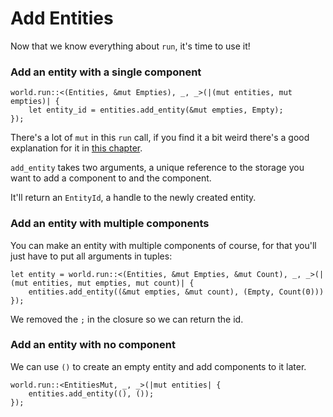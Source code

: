 # Add Entities

Now that we know everything about `run`, it's time to use it!

### Add an entity with a single component

```rust, noplaypen
world.run::<(Entities, &mut Empties), _, _>(|(mut entities, mut empties)| {
    let entity_id = entities.add_entity(&mut empties, Empty);
});
```

There's a lot of `mut` in this `run` call, if you find it a bit weird there's a good explanation for it in [this chapter](../concepts/syntactic-peculiarities.md).

`add_entity` takes two arguments, a unique reference to the storage you want to add a component to and the component.

It'll return an `EntityId`, a handle to the newly created entity.

### Add an entity with multiple components

You can make an entity with multiple components of course, for that you'll just have to put all arguments in tuples:

```rust, noplaypen
let entity = world.run::<(Entities, &mut Empties, &mut Count), _, _>(|(mut entities, mut empties, mut count)| {
    entities.add_entity((&mut empties, &mut count), (Empty, Count(0)))
});
```

We removed the `;` in the closure so we can return the id.

### Add an entity with no component

We can use `()` to create an empty entity and add components to it later.

```rust, noplaypen
world.run::<EntitiesMut, _, _>(|mut entities| {
    entities.add_entity((), ());
});
```
